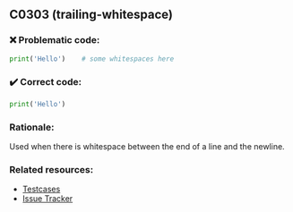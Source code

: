 ## C0303 (trailing-whitespace)

### :x: Problematic code:

```python
print('Hello')    # some whitespaces here
```

### :heavy_check_mark: Correct code:

```python
print('Hello')
```

### Rationale:

Used when there is whitespace between the end of a line and the newline.

### Related resources:

- [Testcases](https://github.com/PyCQA/pylint/blob/master/tests/functional/t/trailing_whitespaces.py)
- [Issue Tracker](https://github.com/PyCQA/pylint/issues?q=is%3Aissue+%22trailing-whitespace%22+OR+%22C0303%22)
